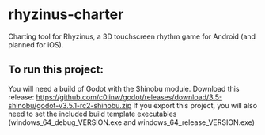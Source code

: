 # rhyzinus-charter
Charting tool for Rhyzinus, a 3D touchscreen rhythm game for Android (and planned for iOS).

## To run this project:
You will need a build of Godot with the Shinobu module. Download this release: https://github.com/c0linw/godot/releases/download/3.5-shinobu/godot-v3.5.1-rc2-shinobu.zip 
If you export this project, you will also need to set the included build template executables (windows_64_debug_VERSION.exe and windows_64_release_VERSION.exe)
